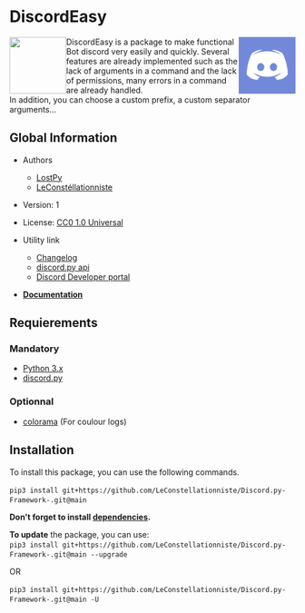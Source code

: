 # DiscordEasy


<img align="left" width="100" height="100" src="https://www.python.org/static/img/python-logo-large.c36dccadd999.png"> <img align="right" width="100" height="100" src="https://github.com/LeConstellationniste/Discord.py-Framework-/blob/main/im/discord_logo.png">  

DiscordEasy is a package to make functional Bot discord very easily and quickly. Several features are already implemented such as the lack of arguments in a command and the lack of permissions, many errors in a command are already handled.  
In addition, you can choose a custom prefix, a custom separator arguments...  

## Global Information

 * Authors
   * [LostPy](https://github.com/LostPy)
   * [LeConstéllationniste](https://github.com/LeConstellationniste)

 * Version: 1

 * License: [CC0 1.0 Universal][license]

 * Utility link
   * [Changelog][changelog]
   * [discord.py api][discord]
   * [Discord Developer portal](https://discord.com/developers/applications)

 * [**Documentation**][doc]

## Requierements <a id="requirements"></a>

### Mandatory
 * [Python 3.x][py]
 * [discord.py][discord]

### Optionnal
 * [colorama][color] (For coulour logs)

## Installation <a id="installation"></a>
To install this package, you can use the following commands.


`pip3 install git+https://github.com/LeConstellationniste/Discord.py-Framework-.git@main`

**Don't forget to install [dependencies](#requirements).**

**To update** the package, you can use:  
`pip3 install git+https://github.com/LeConstellationniste/Discord.py-Framework-.git@main --upgrade`

OR

`pip3 install git+https://github.com/LeConstellationniste/Discord.py-Framework-.git@main -U`



[py]: https://www.python.org/
[discord]: https://discordpy.readthedocs.io/en/latest/api.html
[color]: https://pypi.org/project/colorama/
[license]: https://github.com/LeConstellationniste/Discord.py-Framework-/blob/main/LICENSE
[changelog]: https://github.com/LeConstellationniste/Discord.py-Framework-/blob/LostPy/CHANGELOG.md
[doc]: https://github.com/LeConstellationniste/Discord.py-Framework-/wiki